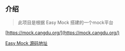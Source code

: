 ## 介绍

> 此项目是根据 Easy Mock 搭建的一个mock平台

[https://mock.cangdu.org/](https://mock.cangdu.org/)

[Easy Mock 源码地址](https://github.com/easy-mock/easy-mock)
